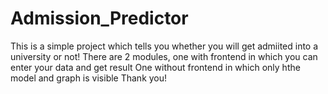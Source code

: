 # Admission_Predictor
This is a simple project which tells you whether you will get admiited into a university or not!
There are 2 modules, one with frontend in which you can enter your data and get result
One without frontend in which only hthe model and graph is visible
Thank you!
